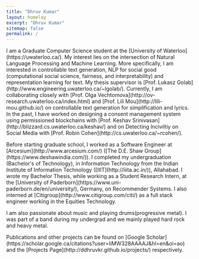 ```yaml
---
title: "Dhruv Kumar"
layout: homelay
excerpt: "Dhruv Kumar"
sitemap: false
permalink: /
---
```


<p>I am a Graduate Computer Science student at the [University of Waterloo](https://uwaterloo.ca/). My interest lies on the intersection of Natural Language Processing and Machine Learning. More specifically, I am interested in controllable text generation, NLP for social good (computational social science, fairness, and interpretability) and representation learning for text. My thesis supervisor is [Prof. Lukasz Golab](http://www.engineering.uwaterloo.ca/~lgolab/). Currently, I am collaborating closely with [Prof. Olga Vechtomova](http://ov-research.uwaterloo.ca/index.html) and [Prof. Lili Mou](http://lili-mou.github.io/) on controllable text generation for simplification and lyrics. In the past, I have worked on designing a consent management system using permissioned blockchains with [Prof. Keshav Srinivasan](http://blizzard.cs.uwaterloo.ca/keshav/) and on Detecting Inciviltiy on Social Media with [Prof. Robin Cohen](http://cs.uwaterloo.ca/~rcohen/).  </p>
<p>Before starting graduate school, I worked as a Software Engineer at [Arcesium](http://www.arcesium.com/) ([The D.E. Shaw Group](https://www.deshawindia.com/)). I completed my undergraduation (Bachelor's of Technology), in Information Technology from the Indian Institute of Information Technology ([IIIT](http://iiita.ac.in/)), Allahabad. I wrote my Bachelor Thesis, while working as a Student Research Intern, at the [University of Paderborn](https://www.uni-paderborn.de/en/university/), Germany, on Recommender Systems. I also interned at [Citigroup](http://www.citigroup.com/citi/) as a full stack engineer working in the Equities Technology.</p>
<p>I am also passionate about music and playing drums(progressive metal). I was part of a band during my undergrad and we mainly played hard rock and heavy metal.</p>
<p>Publications and other projects can be found on [Google Scholar](https://scholar.google.ca/citations?user=IiMW328AAAAJ&hl=en&oi=ao) and the [Projects Page](http://ddhruvkr.github.io/projects/) respectively.</p>